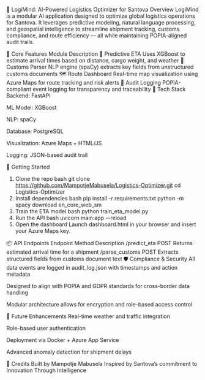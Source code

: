 🚚 LogiMind: AI-Powered Logistics Optimizer for Santova
Overview
LogiMind is a modular AI application designed to optimize global logistics operations for Santova. It leverages predictive modeling, natural language processing, and geospatial intelligence to streamline shipment tracking, customs compliance, and route efficiency — all while maintaining POPIA-aligned audit trails.

🔧 Core Features
Module	Description
🧠 Predictive ETA	Uses XGBoost to estimate arrival times based on distance, cargo weight, and weather
📄 Customs Parser	NLP engine (spaCy) extracts key fields from unstructured customs documents
🗺️ Route Dashboard	Real-time map visualization using Azure Maps for route tracking and risk alerts
🔐 Audit Logging	POPIA-compliant event logging for transparency and traceability
🧪 Tech Stack
Backend: FastAPI

ML Model: XGBoost

NLP: spaCy

Database: PostgreSQL

Visualization: Azure Maps + HTML/JS

Logging: JSON-based audit trail

🚀 Getting Started
1. Clone the repo
bash
git clone https://github.com/MampotjeMabusela/Logistics-Optimizer.git
cd Logistics-Optimizer
2. Install dependencies
bash
pip install -r requirements.txt
python -m spacy download en_core_web_sm
3. Train the ETA model
bash
python train_eta_model.py
4. Run the API
bash
uvicorn main:app --reload
5. Open the dashboard
Launch dashboard.html in your browser and insert your Azure Maps key.

📦 API Endpoints
Endpoint	Method	Description
/predict_eta	POST	Returns estimated arrival time for a shipment
/parse_customs	POST	Extracts structured fields from customs document text
🛡️ Compliance & Security
All data events are logged in audit_log.json with timestamps and action metadata

Designed to align with POPIA and GDPR standards for cross-border data handling

Modular architecture allows for encryption and role-based access control

🧭 Future Enhancements
Real-time weather and traffic integration

Role-based user authentication

Deployment via Docker + Azure App Service

Advanced anomaly detection for shipment delays

🤝 Credits
Built by Mampotje Mabusela Inspired by Santova’s commitment to Innovation Through Intelligence
